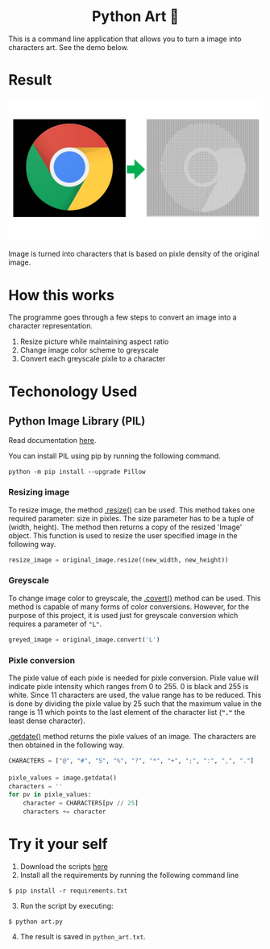 <div align="center">
<h1>Python Art 🎨</h1>
</div>
This is a command line application that allows you to turn a image into characters art. See the demo below.

# Result
![demo](https://github.com/hongmei-codes/python_art/blob/master/demo/demo.jpg)

Image is turned into characters that is based on pixle density of the original image.

# How this works
The programme goes through a few steps to convert an image into a character representation.

1. Resize picture while maintaining aspect ratio
2. Change image color scheme to greyscale
3. Convert each greyscale pixle to a character


# Techonology Used
## Python Image Library (PIL)
Read documentation [here](https://pillow.readthedocs.io/en/stable/).

You can install PIL using pip by running the following command.
```console
python -m pip install --upgrade Pillow
```
### Resizing image
To resize image, the method [.resize()](https://pillow.readthedocs.io/en/3.0.x/reference/Image.html#PIL.Image.Image.resize) can be used. This method takes one required parameter: size in pixles. The size parameter has to be a tuple of (width, height). The method then returns a copy of the resized 'Image' object. This function is used to resize the user specified image in the following way.

```python
resize_image = original_image.resize((new_width, new_height))
```

### Greyscale
To change image color to greyscale, the [.covert()](https://pillow.readthedocs.io/en/3.0.x/reference/Image.html#PIL.Image.Image.convert) method can be used. This method is capable of many forms of color conversions. However, for the purpose of this project, it is used just for greyscale conversion which requires a parameter of `"L"`.

```python
greyed_image = original_image.convert('L')
```

### Pixle conversion
The pixle value of each pixle is needed for pixle conversion. Pixle value will indicate pixle intensity which ranges from 0 to 255. 0 is black and 255 is white. Since 11 characters are used, the value range has to be reduced. This is done by dividing the pixle value by 25 such that the maximum value in the range is 11 which points to the last element of the character list (**`"."`** the least dense character).

[.getdate()](https://pillow.readthedocs.io/en/3.0.x/reference/Image.html#PIL.Image.Image.getdata) method returns the pixle values of an image. The characters are then obtained in the following way.

```python
CHARACTERS = ["@", "#", "S", "%", "?", "*", "+", ";", ":", ",", "."]

pixle_values = image.getdata()
characters = ''
for pv in pixle_values:
    character = CHARACTERS[pv // 25]
    characters += character

```

# Try it your self
1. Download the scripts [here](https://github.com/hongmei-codes/python_art/archive/master.zip)
2. Install all the requirements by running the following command line
```console
$ pip install -r requirements.txt
```
3. Run the script by executing:
```console
$ python art.py
```
4. The result is saved in  `python_art.txt`.
